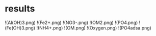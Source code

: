 
# results

!(Al(OH)3.png)
!(Fe2+.png)
!(NO3-.png)
!(OM2.png)
!(PO4.png)
!(Fe(OH)3.png)
!(NH4+.png)
!(OM.png)
!(Oxygen.png)
!(PO4adsa.png)
